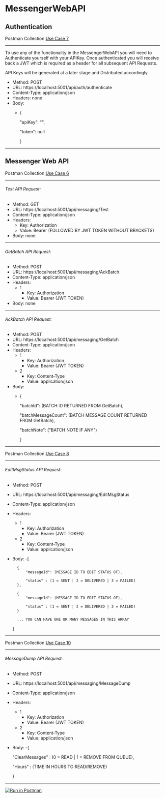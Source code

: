 # MessengerWebAPI


## Authentication
Postman Collection
[Use Case 7](/RXMessengerAPI.docx)
________________________________________________

To use any of the functionality in the MessengerWebAPI you will need to Authenticate yourself with your APIKey. Once authenticated you will receive back a JWT which is required as a header for all subsequent API Requests.

API Keys will be generated at a later stage and Distributed accordingly

- Method: POST
- URL: https://localhost:5001/api/auth/authenticate
- Content-Type: application/json
- Headers: none
- Body:
  - {
  
      "apiKey": "",
      
      "token": null
      
    }

________________________________________________

## Messenger Web API
Postman Collection
[Use Case 6 ](/RXMessengerAPI.docx)
________________________________________________

###### Test API Request:

- Method: GET
- URL: https://localhost:5001/api/messaging/Test
- Content-Type: application/json
- Headers: 
  - Key: Authorization
  - Value: Bearer (FOLLOWED BY JWT TOKEN WITHOUT BRACKETS)
- Body: none

________________________________________________

###### GetBatch API Request:

- Method: POST
- URL: https://localhost:5001/api/messaging/AckBatch
- Content-Type: application/json
- Headers: 
  - 1
    - Key: Authorization
    - Value: Bearer (JWT TOKEN)
- Body: none

________________________________________________

###### AckBatch API Request:

- Method: POST
- URL: https://localhost:5001/api/messaging/GetBatch
- Content-Type: application/json
- Headers: 
  - 1
    - Key: Authorization
    - Value: Bearer (JWT TOKEN)
  - 2
    - Key: Content-Type
    - Value: application/json
- Body: 
  - {
  
      "batchId": (BATCH ID RETURNED FROM GetBatch),
      
      "batchMessageCount": (BATCH MESSAGE COUNT RETURNED FROM GetBatch),
      
      "batchNote": ("BATCH NOTE IF ANY")
      
    }

________________________________________________

Postman Collection
[Use Case 8 ](/RXMessengerAPI.docx)
________________________________________________

###### EditMsgStatus API Request:

- Method: POST
- URL: https://localhost:5001/api/messaging/EditMsgStatus
- Content-Type: application/json
- Headers: 
  - 1
    - Key: Authorization
    - Value: Bearer (JWT TOKEN)
  - 2
    - Key: Content-Type
    - Value: application/json
- Body: 
  -[
  
        {
            "messageId": (MESSAGE ID TO EDIT STATUS OF),
            
            "status" : (1 = SENT | 2 = DELIVERED | 3 = FAILED)
        },
        
        {
            "messageId": (MESSAGE ID TO EDIT STATUS OF),
            
            "status" : (1 = SENT | 2 = DELIVERED | 3 = FAILED)
        }
        
        ... YOU CAN HAVE ONE OR MANY MESSAGES IN THIS ARRAY
       
    ]

________________________________________________

Postman Collection
[Use Case 10 ](/RXMessengerAPI.docx)
________________________________________________

###### MessageDump API Request:

- Method: POST
- URL: https://localhost:5001/api/messaging/MessageDump
- Content-Type: application/json
- Headers: 
  - 1
    - Key: Authorization
    - Value: Bearer (JWT TOKEN)
  - 2
    - Key: Content-Type
    - Value: application/json
- Body: 
  -{
	
    "ClearMessages" : (0 = READ | 1 = REMOVE FROM QUEUE),
	
    "Hours" : (TIME IN HOURS TO READ/REMOVE)
    
   }

________________________________________________

[![Run in Postman](https://run.pstmn.io/button.svg)](https://app.getpostman.com/run-collection/e2eddd8c625f17286b24)

